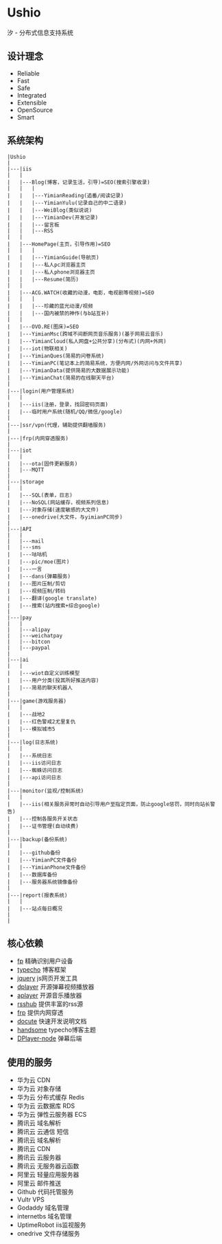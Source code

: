 # Ushio
汐 - 分布式信息支持系统  

## 设计理念
- Reliable
- Fast
- Safe
- Integrated
- Extensible
- OpenSource
- Smart

## 系统架构
```
|Ushio
|
|---|iis
|   |
|   |---Blog(博客，记录生活，引导)=SEO(搜索引擎收录)
|   |   |
|   |   |---YimianReading(追番/阅读记录)
|   |   |---YimianYulu(记录自己的中二语录)
|   |   |---WeiBlog(类似说说)
|   |   |---YimianDev(开发记录)
|   |   |---留言板
|   |   |---RSS
|   |
|   |---HomePage(主页，引导作用)=SEO
|   |   |
|   |   |---YimianGuide(导航页)
|   |   |---私人pc浏览器主页
|   |   |---私人phone浏览器主页
|   |   |---Resume(简历)
|   |
|   |---ACG.WATCH(收藏的动漫，电影，电视剧等视频)=SEO
|   |   |
|   |   |---珍藏的蓝光动漫/视频
|   |   |---国内被禁的神作(与b站互补)
|   |
|   |---OVO.RE(图床)=SEO
|   |---YimianMsc(跨域不间断网页音乐服务)(基于网易云音乐)
|   |---YimianCloud(私人网盘+公共分享)(分布式)(内网+外网)
|   |---iot(物联相关)
|   |---YimianQues(简易的问卷系统)
|   |---YimianPC(笔记本上的简易系统，方便内网/外网访问与文件共享)
|   |---YimianData(提供简易的大数据展示功能)
|   |---YimianChat(简易的在线聊天平台)
|
|---|login(用户管理系统)
|   |
|   |---iis(注册，登录，找回密码页面)
|   |---临时用户系统(随机/QQ/微信/google)
|
|---|ssr/vpn(代理，辅助提供翻墙服务)
|
|---|frp(内网穿透服务)
|
|---|iot
|   |
|   |---ota(固件更新服务)
|   |---MQTT
|
|---|storage
|   |
|   |---SQL(表单，日志)
|   |---NoSQL(网站缓存，视频系列信息)
|   |---对象存储(速度敏感的大文件)
|   |---onedrive(大文件，与yimianPC同步)
|
|---|API
|   |
|   |---mail
|   |---sms
|   |---咕咕机
|   |---pic/moe(图片)
|   |---一言
|   |---dans(弹幕服务)
|   |---图片压制/剪切
|   |---视频压制/转码
|   |---翻译(google translate)
|   |---搜索(站内搜索+综合google)
|
|---|pay
|   |
|   |---alipay
|   |---weichatpay
|   |---bitcon
|   |---paypal
|
|---|ai
|   |
|   |---wiot自定义训练模型
|   |---用户分类(投其所好推送内容)
|   |---简易的聊天机器人
|
|---|game(游戏服务器)
|   |
|   |---战地2
|   |---红色警戒2尤里复仇
|   |---模拟城市5
|
|---|log(日志系统)
|   |
|   |---系统日志
|   |---iis访问日志
|   |---蜘蛛访问日志
|   |---api访问日志
|
|---|monitor(监视/控制系统)
|   |
|   |---iis(相关服务异常时自动引导用户至指定页面，防止google惩罚，同时向站长警告)
|   |---控制各服务开关状态
|   |---证书管理(自动续费)
|
|---|backup(备份系统)
|   |
|   |---github备份
|   |---YimianPC文件备份
|   |---YimianPhone文件备份
|   |---数据库备份
|   |---服务器系统镜像备份
|
|---|report(报表系统)
|   |
|   |---站点每日概况
|
|
```

## 核心依赖

- [fp](https://github.com/IoTcat/fp) 精确识别用户设备
- [typecho](https://github.com/typecho/typecho) 博客框架
- [jquery](https://github.com/jquery/jquery) js网页开发工具
- [dplayer](https://github.com/MoePlayer/DPlayer) 开源弹幕视频播放器
- [aplayer](https://github.com/MoePlayer/APlayer) 开源音乐播放器
- [rsshub](https://github.com/DIYgod/RSSHub) 提供丰富的rss源
- [frp](https://github.com/fatedier/frp) 提供内网穿透
- [docute](https://github.com/egoist/docute) 快速开发说明文档
- [handsome](https://github.com/ihewro/typecho-theme-handsome) typecho博客主题
- [DPlayer-node](https://github.com/MoePlayer/DPlayer-node) 弹幕后端

## 使用的服务

- 华为云 CDN
- 华为云 对象存储
- 华为云 分布式缓存 Redis
- 华为云 云数据库 RDS
- 华为云 弹性云服务器 ECS
- 腾讯云 域名解析
- 腾讯云 云通信 短信
- 腾讯云 域名解析
- 腾讯云 CDN
- 腾讯云 云服务器
- 腾讯云 无服务器云函数
- 阿里云 轻量应用服务器
- 阿里云 邮件推送
- Github 代码托管服务
- Vultr VPS
- Godaddy 域名管理
- internetbs 域名管理
- UptimeRobot iis监视服务
- onedrive 文件存储服务
